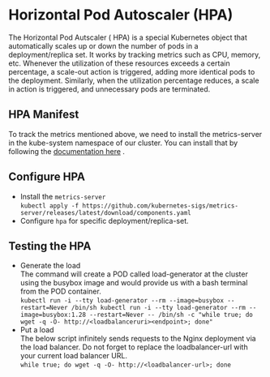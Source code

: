 # Horizontal Pod Autoscaler (HPA)  

The  Horizontal Pod Autscaler ( HPA) is a special Kubernetes object that automatically scales up or down the number of pods in a deployment/replica set. 
It works by tracking metrics such as CPU, memory, etc. 
Whenever the utilization of these resources exceeds a certain percentage, a scale-out action is triggered, adding more identical pods to the deployment. 
Similarly, when the utilization percentage reduces, a scale in action is triggered, and unnecessary pods are terminated.  

## HPA Manifest  
To track the metrics mentioned above, we need to install the metrics-server in the kube-system namespace of our cluster. 
You can install that by following the [documentation here](https://docs.aws.amazon.com/eks/latest/userguide/metrics-server.html) .  

## Configure HPA  
- Install the `metrics-server`    
``` kubectl apply -f https://github.com/kubernetes-sigs/metrics-server/releases/latest/download/components.yaml ```     
- Configure `hpa` for specific deployment/replica-set.  

## Testing the HPA    
- Generate the load   
The command will create a POD called load-generator at the cluster using the busybox image and would provide us with a bash terminal from the POD container.     
``` kubectl run -i --tty load-generator --rm --image=busybox --restart=Never /bin/sh kubectl run -i --tty load-generator --rm --image=busybox:1.28 --restart=Never -- /bin/sh -c "while true; do wget -q -O- http://<loadbalanceruri><endpoint>; done" ``` 
- Put a load   
The below script infinitely sends requests to the Nginx deployment via the load balancer. 
Do not forget to replace the loadbalancer-url with your current load balancer URL.  
``` while true; do wget -q -O- http://<loadbalancer-url>; done ```    

